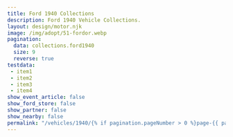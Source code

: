 ```yaml
---
title: Ford 1940 Collections
description: Ford 1940 Vehicle Collections.
layout: design/motor.njk
image: /img/adopt/51-fordor.webp
pagination:
  data: collections.ford1940
  size: 9
  reverse: true
testdata:
 - item1
 - item2
 - item3
 - item4
show_event_article: false
show_ford_store: false
show_partner: false
show_nearby: false
permalink: "/vehicles/1940/{% if pagination.pageNumber > 0 %}page-{{ pagination.pageNumber + 1 }}/{% endif %}index.html"
---
```


